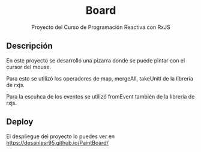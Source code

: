 <h1 align="center">Board</h1>

<p align="center">
  Proyecto del Curso de Programación Reactiva con RxJS
</p>


## Descripción

En este proyecto se desarrolló una pizarra donde se puede pintar con el cursor del mouse.


Para esto se utilizó los operadores de map, mergeAll, takeUnitl de la libreria de rxjs.

Para la escuhca de los eventos se utilizó fromEvent también de la libreria de rxjs.

## Deploy

El despliegue del proyecto lo puedes ver en <a href="https://desanlesr95.github.io/PaintBoard/">https://desanlesr95.github.io/PaintBoard/</a>

